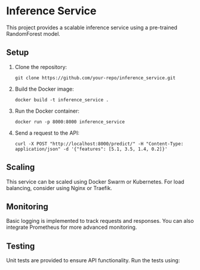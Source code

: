 # Inference Service

This project provides a scalable inference service using a pre-trained RandomForest model.

## Setup

1. Clone the repository:
    ```
    git clone https://github.com/your-repo/inference_service.git
    ```
2. Build the Docker image:
    ```
    docker build -t inference_service .
    ```
3. Run the Docker container:
    ```
    docker run -p 8000:8000 inference_service
    ```
4. Send a request to the API:
    ```
    curl -X POST "http://localhost:8000/predict/" -H "Content-Type: application/json" -d '{"features": [5.1, 3.5, 1.4, 0.2]}'
    ```

## Scaling

This service can be scaled using Docker Swarm or Kubernetes. For load balancing, consider using Nginx or Traefik.

## Monitoring

Basic logging is implemented to track requests and responses. You can also integrate Prometheus for more advanced monitoring.

## Testing

Unit tests are provided to ensure API functionality. Run the tests using:
